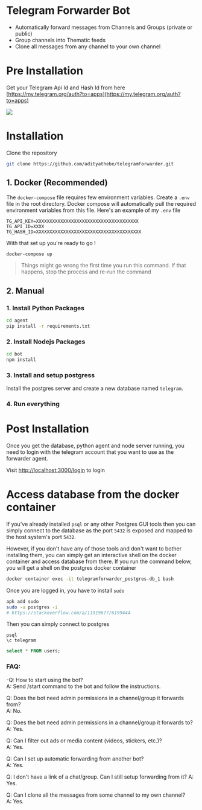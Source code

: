 # Telegram Forwarder Bot

- Automatically forward messages from Channels and Groups (private or public)
- Group channels into Thematic feeds
- Clone all messages from any channel to your own channel

# Pre Installation

Get your Telegram Api Id and Hash Id from here [https://my.telegram.org/auth?to=apps](https://my.telegram.org/auth?to=apps)

![](https://i.imgur.com/KJ1kDDO.png)

# Installation

Clone the repository

```bash
git clone https://github.com/adityathebe/telegramForwarder.git
```

## 1. Docker (Recommended)

The `docker-compose` file requires few environment variables. Create a `.env` file in the root directory. Docker compose will automatically pull the required environment variables from this file. Here's an example of my `.env` file

```docker
TG_API_KEY=XXXXXXXXXXXXXXXXXXXXXXXXXXXXXXXXXXXXXX
TG_API_ID=XXXX
TG_HASH_ID=XXXXXXXXXXXXXXXXXXXXXXXXXXXXXXXXXXXXXXX
```

With that set up you're ready to go !

```bash
docker-compose up
```

> Things might go wrong the first time you run this command. If that happens, stop the process and re-run the command

## 2. Manual

### 1. Install Python Packages

```bash
cd agent
pip install -r requirements.txt
```

### 2. Install Nodejs Packages

```bash
cd bot
npm install
```

### 3. Install and setup postgress

Install the postgres server and create a new database named `telegram`.

### 4. Run everything

# Post Installation

Once you get the database, python agent and node server running, you need to login with the telegram account that you want to use as the forwarder agent.

Visit [http://localhost:3000/login](http://localhost:3000/login) to login

# Access database from the docker container

If you've already installed `psql` or any other Postgres GUI tools then you can simply connect to the database as the port `5432` is exposed and mapped to the host system's port `5432`.

However, if you don't have any of those tools and don't want to bother installing them, you can simply get an interactive shell on the docker container and access database from there. If you run the command below, you will get a shell on the postgres docker container

```bash
docker container exec -it telegramforwarder_postgres-db_1 bash
```

Once you are logged in, you have to install `sudo`

```bash
apk add sudo
sudo -u postgres -i
# https://stackoverflow.com/a/11919677/6199444
```

Then you can simply connect to postgres

```
psql
\c telegram
```

```sql
select * FROM users;
```

### FAQ:

-Q: How to start using the bot?  
A: Send /start command to the bot and follow the instructions.

Q: Does the bot need admin permissions in a channel/group it forwards from?  
A: No.

Q: Does the bot need admin permissions in a channel/group it forwards to?  
A: Yes.

Q: Can I filter out ads or media content (videos, stickers, etc.)?  
A: Yes.

Q: Can I set up automatic forwarding from another bot?  
A: Yes.

Q: I don't have a link of a chat/group. Can I still setup forwarding from it?
A: Yes.

Q: Can I clone all the messages from some channel to my own channel?  
A: Yes.

